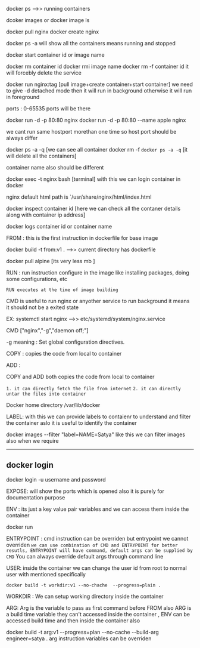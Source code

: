 docker ps -->> running containers

dcoker images or docker image ls

docker pull nginx
docker create nginx

docker ps -a will show all the containers means running and stopped

docker start container id or image name

docker rm container id
docker rmi image name
docker rm -f container id it will forcebly delete the service

docker run nginx:tag [pull image+create container+start container]
we need to give -d detached mode then it will run in background otherwise it will run in foreground

ports : 0-65535 ports will be there

docker run -d -p 80:80 nginx
docker run -d -p 80:80 --name apple nginx

we cant run same hostport morethan one time
so host port should be always differ

docker ps -a -q [we can see all container
docker rm -f `docker ps -a -q` [it will delete all the containers]

container name also should be different

docker exec -t nginx bash [terminal] with this we can login container in docker

nginx default html path is `/usr/share/nginx/html/index.html

docker inspect container id [here we can check all the contaner details along with container ip address]

docker logs container id or container name


FROM : this is the first instruction in dockerfile for base image

docker build -t from:v1 . -->> current directory has dockerfile

docker pull alpine [its very less mb ]

RUN : run instruction configure in the image like installing packages, doing some configurations, etc


`RUN executes at the time of image building`


CMD is useful to run nginx or anyother service to run background it means it should not be a exited state

EX: systemctl start nginx -->> etc/systemd/system/nginx.service

CMD ["nginx","-g","daemon off;"]

-g meaning : Set global configuration directives.

COPY : copies the code from local to container

ADD :

COPY and ADD both copies the code from local to container

`1. it can directly fetch the file from internet`
`2. it can directly untar the files into container`

Docker home directory /var/lib/docker

LABEL: 
with this we can provide labels to contaienr to understand and filter the container aslo it is useful to identify the container

docker images --filter "label=NAME=Satya"
like this we can filter images also when we require

-----
## docker login
docker login -u username
and password

EXPOSE: 
will show the ports which is opened also it is purely for documentation purpose

ENV :
its just a key value pair variables and we can access them inside the container

docker run 

ENTRYPOINT :
cmd instruction can be overriden
but entrypoint we cannot overriden
`we can use combination of CMD and ENTRYPOINT for better resutls, ENTRYPOINT will have command, default args can be supplied by CMD`
You can always override default args through command line

USER:
inside the container we can change the user id from root to normal user with mentioned specifically

```
docker build -t workdir:v1 --no-chache  --progress=plain .
```

WORKDIR :
We can setup working directory inside the container

ARG:
Arg is the variable to pass as first command before FROM
also ARG is a build time variable they can't accessed inside the container , ENV can be accessed build time and then inside the container also

docker build -t arg:v1 --progress=plan --no-cache --build-arg engineer=satya .
arg instruction variables can be overriden
